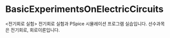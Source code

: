 # BasicExperimentsOnElectricCircuits
<전기회로 실험> 전기회로 실험과 PSpice 시뮬레이션 프로그램 실습입니다. 선수과목은 전기회로, 회로이론입니다.
